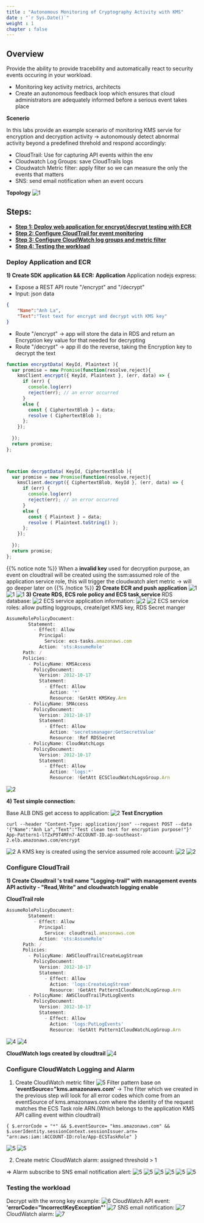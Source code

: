 ```yaml
---
title : "Autonomous Monitoring of Cryptography Activity with KMS"
date : "`r Sys.Date()`"
weight : 1
chapter : false
---
```

## Overview
Provide the ability to provide tracebility and automatically react to security events occuring in your workload.
- Monitoring key activity metrics, architects 
- Create an autonomous feedback loop which ensures that cloud administrators are adequately informed before a serious event takes place

**Scenerio**

In this labs provide an example scenario of monitoring KMS servie for encryption and decryption activity -> autonomously detect abnormal activity beyond a predefined threhold and respond accordingly:
- CloudTrail: Use for capturing API events within the env
- Cloudwatch Log Groups: save CloudTrails logs 
- Cloudwatch Metric filter: apply filter so we can measure the only the events that matters 
- SNS: send email notification when an event occurs

**Topology**
![1](/AWS-Security-Workshop/images/well_1/topo.PNG)

## Steps:
- **[Step 1: Deploy web application for encrypt/decrypt testing with ECR](#deploy-application-and-ecr)**
- **[Step 2: Configure CloudTrail for event monitoring](#configure-cloudtrail)**
- **[Step 3: Configure CloudWatch log groups and metric filter ](#configure-cloudwatch-logging-and-alarm)**
- **[Step 4: Testing the workload](#testing-the-workload)**
### Deploy Application and ECR
**1) Create SDK application && ECR:**
**Application**
Application nodejs express:
- Expose a REST API route "/encrypt" and "/decrypt"
- Input: json data
```json
{
    "Name":"Anh La",
    "Text":"Test text for encrypt and decrypt with KMS key"
}
```
- Route "/encrypt" -> app will store the data in RDS and return an Encryption key value for that needed for decrypting 
- Route "/decrypt" -> app ill do the reverse, taking the Encryption key to decrypt the text

```js
function encryptData( KeyId, Plaintext ){
  var promise = new Promise(function(resolve,reject){
    kmsClient.encrypt({ KeyId, Plaintext }, (err, data) => {
      if (err) {
        console.log(err)
        reject(err); // an error occurred
      }
      else {
        const { CiphertextBlob } = data;
        resolve ( CiphertextBlob );
      };
    });
  
  });
  return promise;
};



function decryptData( KeyId, CiphertextBlob ){
  var promise = new Promise(function(resolve,reject){
    kmsClient.decrypt({ CiphertextBlob, KeyId }, (err, data) => {
      if (err) {
        console.log(err)
        reject(err); // an error occurred
      }
      else {
        const { Plaintext } = data;
        resolve ( Plaintext.toString() );
      };
    });
  
  });
  return promise;
};
```

{{% notice note %}}
When a **invalid key** used for decryption purpose, an event on cloudtrail will be created using the ssm:assumed role of the application service role, this will trigger the cloudwatch alert metric -> will go deeper later on
{{% /notice %}}
**2) Create ECR and push application**
![1](/AWS-Security-Workshop/images/well_1/1.1.PNG)
![1](/AWS-Security-Workshop/images/well_1/2-ecr-app.PNG)
![1](/AWS-Security-Workshop/images/well_1/2.1.PNG)
**3) Create RDS, ECS role policy and ECS task,service**
RDS database:
![2](/AWS-Security-Workshop/images/well_1/2.4-rds.PNG)
ECS service application information:
![2](/AWS-Security-Workshop/images/well_1/2.5-ecs.PNG)
![2](/AWS-Security-Workshop/images/well_1/2.5-ecstask-info.PNG)
ECS service roles: allow putting loggroups, create/get KMS key, RDS Secret manger
```js
AssumeRolePolicyDocument:
        Statement:
          - Effect: Allow
            Principal:
              Service: ecs-tasks.amazonaws.com
            Action: 'sts:AssumeRole'
      Path: /
      Policies:            
        - PolicyName: KMSAccess
          PolicyDocument:
            Version: 2012-10-17
            Statement:
              - Effect: Allow
                Action: '*'
                Resource: !GetAtt KMSKey.Arn
        - PolicyName: SMAccess
          PolicyDocument:
            Version: 2012-10-17
            Statement:
              - Effect: Allow
                Action: 'secretsmanager:GetSecretValue'
                Resource: !Ref RDSSecret    
        - PolicyName: CloudWatchLogs
          PolicyDocument:
            Version: 2012-10-17
            Statement:
              - Effect: Allow
                Action: 'logs:*'
                Resource: !GetAtt ECSCloudWatchLogsGroup.Arn 
```
![2](/AWS-Security-Workshop/images/well_1/2.5-ecs-taskrole.PNG)

**4) Test simple connection:**

Base ALB DNS get access to application: 
![2](/AWS-Security-Workshop/images/well_1/2.6-alb.PNG)
**Test Encryption**
```shell
curl --header "Content-Type: application/json" --request POST --data '{"Name":"Anh La","Text":"Test clean text for encryption purpose!"}' App-Pattern1-lTZxP9T4MFn7-ACCOUNT-ID.ap-southeast-2.elb.amazonaws.com/encrypt
```
![2](/AWS-Security-Workshop/images/well_1/3-curltext.PNG)
A KMS key is created using the service assumed role account:
![2](/AWS-Security-Workshop/images/well_1/2.6-key.PNG)
![2](/AWS-Security-Workshop/images/well_1/3.1-record.PNG)
### Configure CloudTrail 
**1) Create Cloudtrail 's trail name "Logging-trail" with management events API activity - "Read,Write" and cloudwatch logging enable**

**CloudTrail role**
```js
AssumeRolePolicyDocument:
        Statement:
          - Effect: Allow
            Principal:
              Service: cloudtrail.amazonaws.com
            Action: 'sts:AssumeRole'
      Path: /
      Policies:
        - PolicyName: AWSCloudTrailCreateLogStream
          PolicyDocument:
            Version: 2012-10-17
            Statement:
              - Effect: Allow
                Action: 'logs:CreateLogStream'
                Resource: !GetAtt Pattern1CloudWatchLogGroup.Arn
        - PolicyName: AWSCloudTrailPutLogEvents
          PolicyDocument:
            Version: 2012-10-17
            Statement:
              - Effect: Allow
                Action: 'logs:PutLogEvents'
                Resource: !GetAtt Pattern1CloudWatchLogGroup.Arn

```
![4](/AWS-Security-Workshop/images/well_1/4.1-cloudtrail-mevent.PNG)
![4](/AWS-Security-Workshop/images/well_1/4-cwcloudtrail.PNG)

**CloudWatch logs created by cloudtrail**
![4](/AWS-Security-Workshop/images/well_1/4.2-cwlogs.PNG)
### Configure CloudWatch Logging and Alarm 
1) Create CloudWatch metric filter
![5](/AWS-Security-Workshop/images/well_1/5.PNG)
Filter pattern base on **'eventSource="kms.amazonaws.com'** -> The filter which we created in the previous step will look for all error codes which come from an eventSource of kms.amazonaws.com where the identity of the request matches the ECS Task role ARN.(Which belongs to the application KMS API calling event within cloudtrail)

```shell
{ $.errorCode = "*" && $.eventSource= "kms.amazonaws.com" && $.userIdentity.sessionContext.sessionIssuer.arn= "arn:aws:iam::ACCOUNT-ID:role/App-ECSTaskRole" }
```
![5](/AWS-Security-Workshop/images/well_1/5.1-filterpattern.PNG)
![5](/AWS-Security-Workshop/images/well_1/5.2-assignmetric.PNG)

2) Create metric CloudWatch alarm: assigned threshold > 1

=> Alarm subscribe to SNS email notification alert:
![5](/AWS-Security-Workshop/images/well_1/5.3-metricalarm.PNG)
![5](/AWS-Security-Workshop/images/well_1/5.4-period.PNG)
![5](/AWS-Security-Workshop/images/well_1/5.4-period2.PNG)
![5](/AWS-Security-Workshop/images/well_1/5.5-snstopic.PNG)
![5](/AWS-Security-Workshop/images/well_1/5.5-snstopic2.PNG)
![5](/AWS-Security-Workshop/images/well_1/5.6-snsemail.PNG)
### Testing the workload
Decrypt with the wrong key example:
![6](/AWS-Security-Workshop/images/well_1/6.1-wrongkey.PNG)
CloudWatch API event: **'errorCode="IncorrectKeyException"'**
![7](/AWS-Security-Workshop/images/well_1/7-API_falsedecrypt.PNG)
SNS email notification:
![7](/AWS-Security-Workshop/images/well_1/7.1-emailresult.PNG)
CloudWatch alarm:
![7](/AWS-Security-Workshop/images/well_1/7.2-cwlogs.PNG)
